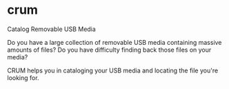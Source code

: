 # crum
Catalog Removable USB Media

Do you have a large collection of removable USB media containing massive amounts of files?
Do you have difficulty finding back those files on your media?

CRUM helps you in cataloging your USB media and locating the file you're looking for.